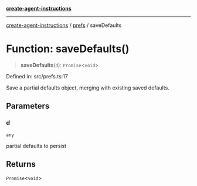 [**create-agent-instructions**](/docs/api)

***

[create-agent-instructions](/docs/api/modules) / [prefs](/docs/api) / saveDefaults

# Function: saveDefaults()

> **saveDefaults**(`d`): `Promise`\<`void`\>

Defined in: src/prefs.ts:17

Save a partial defaults object, merging with existing saved defaults.

## Parameters

### d

`any`

partial defaults to persist

## Returns

`Promise`\<`void`\>
